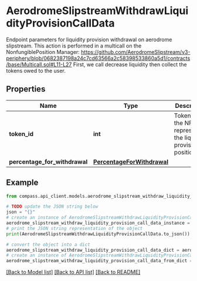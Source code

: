 # AerodromeSlipstreamWithdrawLiquidityProvisionCallData

Endpoint parameters for liquidity provision withdrawal on aerodrome slipstream.  This action is performed in a multicall on the NonfungiblePosition Manager: https://github.com/AerodromeSlipstream/v3-periphery/blob/0682387198a24c7cd63566a2c58398533860a5d1/contracts/base/Multicall.sol#L11-L27 First, we call decrease liquidity then collect the tokens owed to the user.

## Properties

Name | Type | Description | Notes
------------ | ------------- | ------------- | -------------
**token_id** | **int** | Token ID of the NFT representing the liquidity provisioned position. | 
**percentage_for_withdrawal** | [**PercentageForWithdrawal**](PercentageForWithdrawal.md) |  | 

## Example

```python
from compass.api_client.models.aerodrome_slipstream_withdraw_liquidity_provision_call_data import AerodromeSlipstreamWithdrawLiquidityProvisionCallData

# TODO update the JSON string below
json = "{}"
# create an instance of AerodromeSlipstreamWithdrawLiquidityProvisionCallData from a JSON string
aerodrome_slipstream_withdraw_liquidity_provision_call_data_instance = AerodromeSlipstreamWithdrawLiquidityProvisionCallData.from_json(json)
# print the JSON string representation of the object
print(AerodromeSlipstreamWithdrawLiquidityProvisionCallData.to_json())

# convert the object into a dict
aerodrome_slipstream_withdraw_liquidity_provision_call_data_dict = aerodrome_slipstream_withdraw_liquidity_provision_call_data_instance.to_dict()
# create an instance of AerodromeSlipstreamWithdrawLiquidityProvisionCallData from a dict
aerodrome_slipstream_withdraw_liquidity_provision_call_data_from_dict = AerodromeSlipstreamWithdrawLiquidityProvisionCallData.from_dict(aerodrome_slipstream_withdraw_liquidity_provision_call_data_dict)
```
[[Back to Model list]](../README.md#documentation-for-models) [[Back to API list]](../README.md#documentation-for-api-endpoints) [[Back to README]](../README.md)


